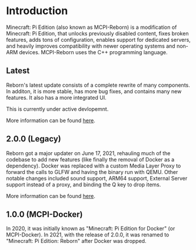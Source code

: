 # Introduction

Minecraft: Pi Edition (also known as MCPI-Reborn) is a modification of Minecraft: Pi Edition, that
unlocks previously disabled content, fixes broken features, adds tons of
configuration, enables support for dedicated servers, and heavily
improves compatibility with newer operating systems and non-ARM
devices. MCPI-Reborn uses the C++ programming language.

## Latest

Reborn's latest update consists of a complete rewrite of many components.
In additon, it is more stable, has more bug fixes, and contains many new features.
It also has a more integrated UI.

This is currently under active devlopemnt.

More information can be found [here](Latest/INTRO.md).

## 2.0.0 (Legacy)

Reborn got a major updater on June 17, 2021, rehauling much of the codebase to
add new features (like finally the removal of Docker as a dependency).
Docker was replaced with a custom Media Layer Proxy to forward the calls to
GLFW and having the binary run with QEMU. Other notable changes included sound support,
ARM64 support, External Server support instead of a proxy, and binding
the Q key to drop items.

More information can be found [here](Legacy/INTRO.md).

## 1.0.0 (MCPI-Docker)

In 2020, it was initially known as "Minecraft: Pi Edition for Docker"
(or MCPI-Docker). In 2021, with the release of 2.0.0, it was renamed to
"Minecraft: Pi Edition: Reborn" after Docker was dropped.